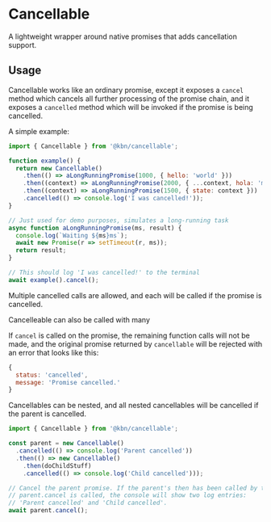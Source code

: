 # Cancellable

A lightweight wrapper around native promises that adds cancellation support.

## Usage

Cancellable works like an ordinary promise, except it exposes a `cancel` method which cancels all further processing of the promise chain, and it exposes a `cancelled` method which will be invoked if the promise is being cancelled.

A simple example:

```js
import { Cancellable } from '@kbn/cancellable';

function example() {
  return new Cancellable()
    .then(() => aLongRunningPromise(1000, { hello: 'world' }))
    .then((context) => aLongRunningPromise(2000, { ...context, hola: 'mundo!' }))
    .then((context) => aLongRunningPromise(1500, { state: context }))
    .cancelled(() => console.log('I was cancelled!'));
}

// Just used for demo purposes, simulates a long-running task
async function aLongRunningPromise(ms, result) {
  console.log(`Waiting ${ms}ms`);
  await new Promise(r => setTimeout(r, ms));
  return result;
}

// This should log 'I was cancelled!' to the terminal
await example().cancel();
```

Multiple cancelled calls are allowed, and each will be called if the promise is cancelled.

Cancelleable can also be called with many 

If `cancel` is called on the promise, the remaining function calls will not be made, and the original promise returned by `cancellable` will be rejected with an error that looks like this:

```js
{
  status: 'cancelled',
  message: 'Promise cancelled.'
}
```

Cancellables can be nested, and all nested cancellables will be cancelled if the parent is cancelled.

```js
import { Cancellable } from '@kbn/cancellable';

const parent = new Cancellable()
  .cancelled(() => console.log('Parent cancelled'))
  .then(() => new Cancellable()
    .then(doChildStuff)
    .cancelled(() => console.log('Child cancelled')));

// Cancel the parent promise. If the parent's then has been called by the time
// parent.cancel is called, the console will show two log entries:
// 'Parent cancelled' and 'Child cancelled'.
await parent.cancel();
```
